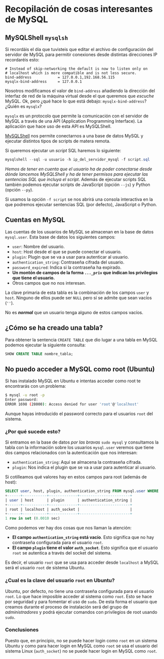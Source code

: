 # Recopilación de cosas interesantes de MySQL

## MySQLShell `mysqlsh`

Si recordáis el día que tuvisteis que editar el archivo de configuración del servidor de MySQL para permitir conexiones desde distintas direcciones IP recordaréis esto:

```text
# Instead of skip-networking the default is now to listen only on
# localhost which is more compatible and is not less secure.
bind-address            = 127.0.0.1,192.168.56.115
mysqlx-bind-address     = 127.0.0.1
```
Nosotros modificamos el valor de `bind-address` añadiendo la dirección del interfaz de red de la máquina virtual desde el que queremos que _escuche_ MySQL. Ok, pero ¿qué hace lo que está debajo: `mysqlx-bind-address`? ¿Quién es `mysqlx`?

`mysqlx` es un protocolo que permite la comunicación con el servidor de MySQL a través de una API (Application Programming Interface). La aplicación que hace uso de esta API es MySQLShell.

[MySQLShell](https://dev.mysql.com/doc/mysql-shell/8.0/en/) nos permite conectarnos a una base de datos MySQL y ejecutar distintos tipos de scripts de matera remota.

Si queremos ejecutar un _script_ SQL haremos lo siguiente:

```powershell
mysqlshell --sql -u usuario -h ip_del_servidor_mysql -f script.sql
```

_Hemos de tener en cuenta que el usuario ha de poder conectarse desde dónde lancemos MySQLShell y ha de tener permisos para ejecutar las sentencias SQL que incluya el script_. Además de ejecutar scripts SQL también podemos ejecutar scripts de JavaScript (opción `--js`) y Python (opción `--py`).

Si usamos la opción `-f script` se nos abrirá una consola interactiva en la que podremos ejecutar sentencias SQL (por defecto), JavaScript o Python.

## Cuentas en MySQL

Las cuentas de los usuarios de MySQL se almacenan en la base de datos `mysql.user`. Esta base de datos los siguientes campos:

* `user`: Nombre del usuario.
* `host`: Host desde el que se puede conectar el usuario.
* `plugin`: Plugin que se va a usar para autenticar al usuario.
* `authentication_string`: Contraseña cifrada del usuario.
* `password_expired`: Indica si la contraseña ha expirado.
* **Un montón de campos de la forma `..._priv` que indican los privilegios que tiene el usuario.**
* Otros campos que no nos interesan.

La clave primaria de esta tabla es la combinación de los campos `user` y `host`. Ninguno de ellos puede ser `NULL` pero sí se admite que sean vacíos (`''`).

No es _**normal**_ que un usuario tenga alguno de estos campos vacíos.


## ¿Cómo se ha creado una tabla?

Para obtener la sentencia `CREATE TABLE` que dio lugar a una tabla en MySQL podemos ejecutar la siguiente consulta:

```sql
SHOW CREATE TABLE nombre_tabla;
```

## No puedo acceder a MySQL como root (Ubuntu)

Si has instalado MySQL en Ubuntu e intentas acceder como root te encontrarás con un problema:

```bash
$ mysql -u root -p
Enter password:
ERROR 1698 (28000): Access denied for user 'root'@'localhost'
```

Aunque hayas introducido el password correcto para el usuarios `root` del sistema.

### ¿Por qué sucede esto?

Si entramos en la base de datos _por las bravas_ `sudo mysql` y consultamos la tabla con la información sobre los usuarios `mysql.user` veremos que tiene dos campos relacionados con la autenticación que nos interesan:

* `authentication_string`: Aquí se almacena la contraseña cifrada.
* `plugin`: Nos indica el plugin que se va a usar para autenticar al usuario.

Si cotilleamos qué valores hay en estos campos para root (además de host):

```sql
SELECT user, host, plugin, authentication_string FROM mysql.user WHERE User='root';
+------+-----------+-------------+-----------------------+
| user | host      | plugin      | authentication_string |
+------+-----------+-------------+-----------------------+
| root | localhost | auth_socket |                       |
+------+-----------+-------------+-----------------------+
1 row in set (0.0010 sec)
```

Como podemos ver hay dos cosas que nos llaman la atención:

* **El campo `authentication_string` está vacío**. Esto significa que no hay contraseña configurada para el usuario `root`.
* **El campo `plugin` tiene el valor `auth_socket`**. Esto significa que el usuario `root` se autentica a través del socket del sistema.

Es decir, el usuario `root` que se usa para acceder desde `localhost` a MySQL será el usuario `root` de sistema Ubuntu.

### ¿Cual es la clave del usuario `root` en Ubuntu?

Ubuntu, por defecto, no tiene una contraseña configurada para el usuario `root`. Lo que hace imposible acceder al sistema como `root`. Esto se hace por seguridad y para fomentar el uso de `sudo`. De esta forma el usuario que creamos durante el proceso de instalación será del grupo de _administradores_ y podrá ejecutar comandos con privilegios de root usando `sudo`.

### Conclusiones

Puesto que, en principio, no se puede hacer login como `root` en un sistema Ubuntu y como para hacer login en MySQL como `root` se usa el usuario del sistema Linux (`auth_socket`) no se puede hacer login en MySQL como `root`.


